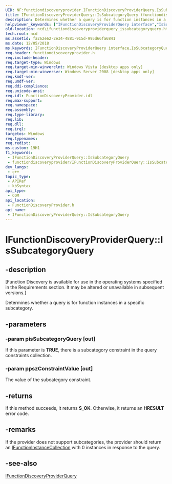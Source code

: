 ```yaml
---
UID: NF:functiondiscoveryprovider.IFunctionDiscoveryProviderQuery.IsSubcategoryQuery
title: IFunctionDiscoveryProviderQuery::IsSubcategoryQuery (functiondiscoveryprovider.h)
description: Determines whether a query is for function instances in a specific subcategory.
helpviewer_keywords: ["IFunctionDiscoveryProviderQuery interface","IsSubcategoryQuery method","IFunctionDiscoveryProviderQuery.IsSubcategoryQuery","IFunctionDiscoveryProviderQuery::IsSubcategoryQuery","IsSubcategoryQuery","IsSubcategoryQuery method","IsSubcategoryQuery method","IFunctionDiscoveryProviderQuery interface","functiondiscoveryprovider/IFunctionDiscoveryProviderQuery::IsSubcategoryQuery","ncd.ifunctiondiscoveryproviderquery_issubcategoryquery"]
old-location: ncd\ifunctiondiscoveryproviderquery_issubcategoryquery.htm
tech.root: ncd
ms.assetid: fa262e62-2e34-4881-915d-995d66fa6841
ms.date: 12/05/2018
ms.keywords: IFunctionDiscoveryProviderQuery interface,IsSubcategoryQuery method, IFunctionDiscoveryProviderQuery.IsSubcategoryQuery, IFunctionDiscoveryProviderQuery::IsSubcategoryQuery, IsSubcategoryQuery, IsSubcategoryQuery method, IsSubcategoryQuery method,IFunctionDiscoveryProviderQuery interface, functiondiscoveryprovider/IFunctionDiscoveryProviderQuery::IsSubcategoryQuery, ncd.ifunctiondiscoveryproviderquery_issubcategoryquery
req.header: functiondiscoveryprovider.h
req.include-header: 
req.target-type: Windows
req.target-min-winverclnt: Windows Vista [desktop apps only]
req.target-min-winversvr: Windows Server 2008 [desktop apps only]
req.kmdf-ver: 
req.umdf-ver: 
req.ddi-compliance: 
req.unicode-ansi: 
req.idl: FunctionDiscoveryProvider.idl
req.max-support: 
req.namespace: 
req.assembly: 
req.type-library: 
req.lib: 
req.dll: 
req.irql: 
targetos: Windows
req.typenames: 
req.redist: 
ms.custom: 19H1
f1_keywords:
 - IFunctionDiscoveryProviderQuery::IsSubcategoryQuery
 - functiondiscoveryprovider/IFunctionDiscoveryProviderQuery::IsSubcategoryQuery
dev_langs:
 - c++
topic_type:
 - APIRef
 - kbSyntax
api_type:
 - COM
api_location:
 - FunctionDiscoveryProvider.h
api_name:
 - IFunctionDiscoveryProviderQuery::IsSubcategoryQuery
---
```


# IFunctionDiscoveryProviderQuery::IsSubcategoryQuery


## -description

<p class="CCE_Message">[Function Discovery is available for use in the operating systems specified in the Requirements section. It may be altered or unavailable in subsequent versions.]

Determines whether a query is for function instances in a specific subcategory.

## -parameters

### -param pisSubcategoryQuery [out]

If this parameter is <b>TRUE</b>, there is a subcategory constraint in the query constraints collection.

### -param ppszConstraintValue [out]

The value of the subcategory constraint.

## -returns

If this method succeeds, it returns <b xmlns:loc="http://microsoft.com/wdcml/l10n">S_OK</b>. Otherwise, it returns an <b xmlns:loc="http://microsoft.com/wdcml/l10n">HRESULT</b> error code.

## -remarks

If the provider does not support subcategories, the provider should return an <a href="/windows/desktop/api/functiondiscoveryapi/nn-functiondiscoveryapi-ifunctioninstancecollection">IFunctionInstanceCollection</a> with 0 instances in response to the query.

## -see-also

<a href="/windows/desktop/api/functiondiscoveryprovider/nn-functiondiscoveryprovider-ifunctiondiscoveryproviderquery">IFunctionDiscoveryProviderQuery</a>

